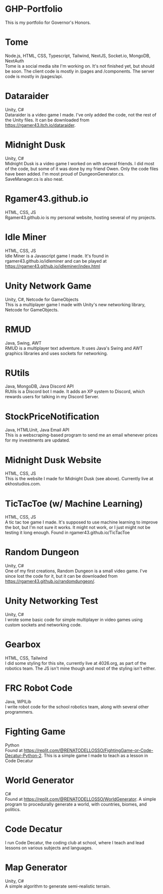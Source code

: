 # GHP-Portfolio
This is my portfolio for Governor's Honors.

# Tome
Node.js, HTML, CSS, Typescript, Tailwind, NextJS, Socket.io, MongoDB, NextAuth  
Tome is a social media site I'm working on. It's not finished yet, but should be soon. The client code is mostly in /pages and /components. The server code is mostly in /pages/api.

# Dataraider
Unity, C#  
Dataraider is a video game I made. I've only added the code, not the rest of the Unity files. It can be downloaded from https://rgamer43.itch.io/dataraider.

# Midnight Dusk
Unity, C#  
Midnight Dusk is a video game I worked on with several friends. I did most of the code, but some of it was done by my friend Owen. Only the code files have been added. I'm most proud of DungeonGenerator.cs. SaveManager.cs is also neat.

# Rgamer43.github.io
HTML, CSS, JS  
Rgamer43.github.io is my personal website, hosting several of my projects.

# Idle Miner
HTML, CSS, JS  
Idle Miner is a Javascript game I made. It's found in rgamer43.github.io/idleminer and can be played at https://rgamer43.github.io/idleminer/index.html

# Unity Network Game
Unity, C#, Netcode for GameObjects  
This is a multiplayer game I made with Unity's new networking library, Netcode for GameObjects.

# RMUD
Java, Swing, AWT  
RMUD is a multiplayer text adventure. It uses Java's Swing and AWT graphics libraries and uses sockets for networking.

# RUtils
Java, MongoDB, Java Discord API  
RUtils is a Discord bot I made. It adds an XP system to Discord, which rewards users for talking in my Discord Server.

# StockPriceNotification
Java, HTMLUnit, Java Email API  
This is a webscraping-based program to send me an email whenever prices for my investments are updated.

# Midnight Dusk Website
HTML, CSS, JS  
This is the website I made for Midnight Dusk (see above). Currently live at ekhostudios.com.

# TicTacToe (w/ Machine Learning)
HTML, CSS, JS  
A tic tac toe game I made. It's supposed to use machine learning to improve the bot, but I'm not sure it works. It might not work, or I just might not be testing it long enough. Found in rgamer43.github.io/TicTacToe

# Random Dungeon
Unity, C#  
One of my first creations, Random Dungeon is a small video game. I've since lost the code for it, but it can be downloaded from https://rgamer43.github.io/randomdungeon/.

# Unity Networking Test
Unity, C#  
I wrote some basic code for simple multiplayer in video games using custom sockets and networking code.

# Gearbox
HTML, CSS, Tailwind  
I did some styling for this site, currently live at 4026.org, as part of the robotics team. The JS isn't mine though and most of the styling isn't either.

# FRC Robot Code
Java, WPILib  
I write robot code for the school robotics team, along with several other programmers.

# Fighting Game
Python  
Found at https://replit.com/@RENATODELLOSSO/FightingGame-or-Code-Decatur-Python-2.
This is a simple game I made to teach as a lesson in Code Decatur

# World Generator
C#  
Found at https://replit.com/@RENATODELLOSSO/WorldGenerator.
A simple program to procedurally generate a world, with countries, biomes, and politics.

# Code Decatur
I run Code Decatur, the coding club at school, where I teach and lead lessons on various subjects and languages.

# Map Generator
Unity, C#  
A simple algorithm to generate semi-realistic terrain.
